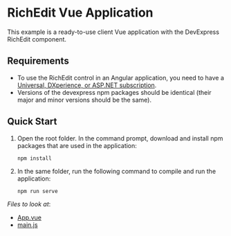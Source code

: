 # RichEdit Vue Application

This example is a ready-to-use client Vue application with the DevExpress RichEdit component.

## Requirements
* To use the RichEdit control in an Angular application, you need to have a [Universal, DXperience, or ASP.NET subscription](https://www.devexpress.com/buy/net/).
* Versions of the devexpress npm packages should be identical (their major and minor versions should be the same).

## Quick Start

1. Open the root folder. In the command prompt, download and install npm packages that are used in the application:

    ```
    npm install
    ```

2. In the same folder, run the following command to compile and run the application:

    ```bash
    npm run serve
    ```

<!-- default file list -->
*Files to look at*:

* [App.vue](./src/App.vue)
* [main.js](./src/main.js)

<!-- default file list end -->
